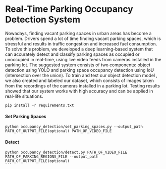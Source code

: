 # Real-Time Parking Occupancy Detection System

Nowadays, finding vacant parking spaces in urban areas has become a problem. Drivers spend a lot of time finding vacant parking spaces, which is stressful and results in traffic congestion and increased fuel consumption. To solve this problem, we developed a deep learning-based system that can accurately detect and classify parking spaces as occupied or unoccupied in real-time, using live video feeds from cameras installed in the parking lot. The suggested system consists of two components: object detection using YOLO and parking space occupancy detection using IoU (intersection over the union). To train and test our object detection model , we also created and labeled our dataset, which consists of images taken from the recordings of the cameras installed in a parking lot. Testing results showed that our system works with high accuracy and can be applied in real-life situations. 


```{r}
pip install -r requirements.txt
```
#### Set Parking Spaces
```{r, engine='sh'}
python occupancy_detection/set_parking_spaces.py --output_path PATH_OF_OUTPUT_FILE(optional) PATH_OF_VIDEO_FILE
```
#### Detect
``````{r, engine='sh'}
python occupancy_detection/detect.py PATH_OF_VIDEO_FILE PATH_OF_PARKING_REGIONS_FILE --output_path PATH_OF_OUTPUT_FILE(optional)
```
